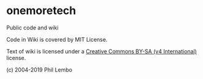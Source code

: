 # onemoretech
Public code and wiki

Code in Wiki is covered by MIT License.

Text of wiki is licensed under a [Creative Commons BY-SA (v4 International)](https://creativecommons.org/licenses/by-sa/4.0/legalcode) license.

(c) 2004-2019 Phil Lembo
